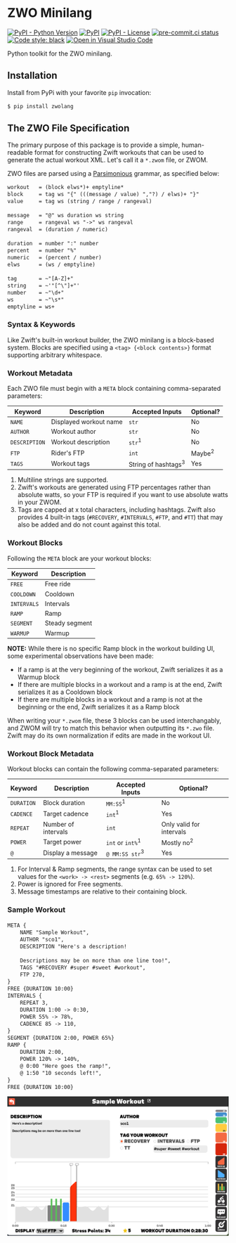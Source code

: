 # ZWO Minilang
[![PyPI - Python Version](https://img.shields.io/pypi/pyversions/zwolang)](https://pypi.org/project/zwolang/)
[![PyPI](https://img.shields.io/pypi/v/zwolang)](https://pypi.org/project/zwolang/)
[![PyPI - License](https://img.shields.io/pypi/l/zwolang?color=magenta)](https://github.com/sco1/zwolang/blob/master/LICENSE)
[![pre-commit.ci status](https://results.pre-commit.ci/badge/github/sco1/zwolang/main.svg)](https://results.pre-commit.ci/latest/github/sco1/zwolang/main)
[![Code style: black](https://img.shields.io/badge/code%20style-black-black)](https://github.com/psf/black)
[![Open in Visual Studio Code](https://img.shields.io/badge/Open%20in-VSCode.dev-blue)](https://vscode.dev/github.com/sco1/zwolang)

Python toolkit for the ZWO minilang.

## Installation
Install from PyPi with your favorite `pip` invocation:

```bash
$ pip install zwolang
```

## The ZWO File Specification
The primary purpose of this package is to provide a simple, human-readable format for constructing Zwift workouts that can be used to generate the actual workout XML. Let's call it a `*.zwom` file, or ZWOM.

ZWO files are parsed using a [Parsimonious](https://github.com/erikrose/parsimonious) grammar, as specified below:
<!-- [[[cog
from textwrap import dedent
import cog
from zwo.parser import RAW_GRAMMAR
cog.out(
    f"```{dedent(RAW_GRAMMAR)}```"
)
]]] -->
```
workout   = (block elws*)+ emptyline*
block     = tag ws "{" (((message / value) ","?) / elws)+ "}"
value     = tag ws (string / range / rangeval)

message   = "@" ws duration ws string
range     = rangeval ws "->" ws rangeval
rangeval  = (duration / numeric)

duration  = number ":" number
percent   = number "%"
numeric   = (percent / number)
elws      = (ws / emptyline)

tag       = ~"[A-Z]+"
string    = ~'"[^\"]+"'
number    = ~"\d+"
ws        = ~"\s*"
emptyline = ws+
```
<!-- [[[end]]] -->

### Syntax & Keywords
Like Zwift's built-in workout builder, the ZWO minilang is a block-based system. Blocks are specified using a `<tag> {<block contents>}` format supporting arbitrary whitespace.

### Workout Metadata
Each ZWO file must begin with a `META` block containing comma-separated parameters:

| Keyword       | Description             | Accepted Inputs                | Optional?         |
|---------------|-------------------------|--------------------------------|-------------------|
| `NAME`        | Displayed workout name  | `str`                          | No                |
| `AUTHOR`      | Workout author          | `str`                          | No                |
| `DESCRIPTION` | Workout description     | `str`<sup>1</sup>              | No                |
| `FTP`         | Rider's FTP             | `int`                          | Maybe<sup>2</sup> |
| `TAGS`        | Workout tags            | String of hashtags<sup>3</sup> | Yes               |

1. Multiline strings are supported.
2. Zwift's workouts are generated using FTP percentages rather than absolute watts, so your FTP is required if you want to use absolute watts in your ZWOM.
3. Tags are capped at x total characters, including hashtags. Zwift also provides 4 built-in tags (`#RECOVERY`, `#INTERVALS`, `#FTP`, and `#TT`) that may also be added and do not count against this total.

### Workout Blocks
Following the `META` block are your workout blocks:

| Keyword     | Description        |
|-------------|--------------------|
| `FREE`      | Free ride          |
| `COOLDOWN`  | Cooldown           |
| `INTERVALS` | Intervals          |
| `RAMP`      | Ramp               |
| `SEGMENT`   | Steady segment     |
| `WARMUP`    | Warmup             |

**NOTE:** While there is no specific Ramp block in the workout building UI, some experimental observations have been made:
  * If a ramp is at the very beginning of the workout, Zwift serializes it as a Warmup block
  * If there are multiple blocks in a workout and a ramp is at the end, Zwift serializes it as a Cooldown block
  * If there are multiple blocks in a workout and a ramp is not at the beginning or the end, Zwift serializes it as a Ramp block

When writing your `*.zwom` file, these 3 blocks can be used interchangably, and ZWOM will try to match this behavior when outputting its `*.zwo` file. Zwift may do its own normalization if edits are made in the workout UI.

### Workout Block Metadata
Workout blocks can contain the following comma-separated parameters:

| Keyword    | Description         | Accepted Inputs             | Optional?                |
|------------|---------------------|-----------------------------|--------------------------|
| `DURATION` | Block duration      | `MM:SS`<sup>1</sup>         | No                       |
| `CADENCE`  | Target cadence      | `int`<sup>1</sup>           | Yes                      |
| `REPEAT`   | Number of intervals | `int`                       | Only valid for intervals |
| `POWER`    | Target power        | `int` or `int%`<sup>1</sup> | Mostly no<sup>2</sup>    |
| `@`        | Display a message   | `@ MM:SS str`<sup>3</sup>   | Yes                      |

1. For Interval & Ramp segments, the range syntax can be used to set values for the `<work> -> <rest>` segments (e.g. `65% -> 120%`).
2. Power is ignored for Free segments.
3. Message timestamps are relative to their containing block.


### Sample Workout
```
META {
    NAME "Sample Workout",
    AUTHOR "sco1",
    DESCRIPTION "Here's a description!

    Descriptions may be on more than one line too!",
    TAGS "#RECOVERY #super #sweet #workout",
    FTP 270,
}
FREE {DURATION 10:00}
INTERVALS {
    REPEAT 3,
    DURATION 1:00 -> 0:30,
    POWER 55% -> 78%,
    CADENCE 85 -> 110,
}
SEGMENT {DURATION 2:00, POWER 65%}
RAMP {
    DURATION 2:00,
    POWER 120% -> 140%,
    @ 0:00 "Here goes the ramp!",
    @ 1:50 "10 seconds left!",
}
FREE {DURATION 10:00}
```

![Workout Screenshot](https://raw.githubusercontent.com/sco1/sco1.github.io/master/zwo/sample_zwift_workout.png)
